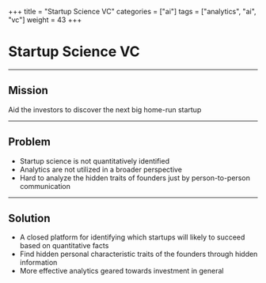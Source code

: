 +++
title = "Startup Science VC"
categories = ["ai"]
tags = ["analytics", "ai", "vc"]
weight = 43
+++

# Startup Science VC

---

## Mission

Aid the investors to discover the next big home-run startup

---

## Problem

- Startup science is not quantitatively identified
- Analytics are not utilized in a broader perspective
- Hard to analyze the hidden traits of founders just by person-to-person communication

---

## Solution

- A closed platform for identifying which startups will likely to succeed based on quantitative facts
- Find hidden personal characteristic traits of the founders through hidden information
- More effective analytics geared towards investment in general
